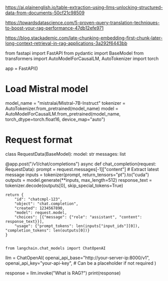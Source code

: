 https://ai.plainenglish.io/table-extraction-using-llms-unlocking-structured-data-from-documents-50cf21c98509

https://towardsdatascience.com/5-proven-query-translation-techniques-to-boost-your-rag-performance-47db12efe971

https://blog.stackademic.com/late-chunking-embedding-first-chunk-later-long-context-retrieval-in-rag-applications-3a292f6443bb

from fastapi import FastAPI
from pydantic import BaseModel
from transformers import AutoModelForCausalLM, AutoTokenizer
import torch

app = FastAPI()

# Load Mistral model
model_name = "mistralai/Mistral-7B-Instruct"
tokenizer = AutoTokenizer.from_pretrained(model_name)
model = AutoModelForCausalLM.from_pretrained(model_name, torch_dtype=torch.float16, device_map="auto")

# Request format
class RequestData(BaseModel):
    model: str
    messages: list

@app.post("/v1/chat/completions")
async def chat_completion(request: RequestData):
    prompt = request.messages[-1]["content"]  # Extract latest message
    inputs = tokenizer(prompt, return_tensors="pt").to("cuda")
    outputs = model.generate(**inputs, max_length=512)
    response_text = tokenizer.decode(outputs[0], skip_special_tokens=True)
    
    return {
        "id": "chatcmpl-123",
        "object": "chat.completion",
        "created": 1234567890,
        "model": request.model,
        "choices": [{"message": {"role": "assistant", "content": response_text}}],
        "usage": {"prompt_tokens": len(inputs["input_ids"][0]), "completion_tokens": len(outputs[0])}
    }


    from langchain.chat_models import ChatOpenAI

llm = ChatOpenAI(
    openai_api_base="http://your-server-ip:8000/v1",
    openai_api_key="your-api-key",  # Can be a placeholder if not required
)

response = llm.invoke("What is RAG?")
print(response)
